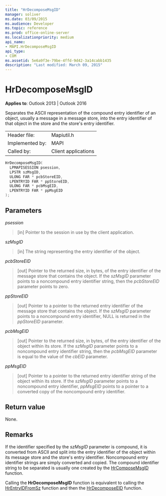 ```yaml
---
title: "HrDecomposeMsgID" 
manager: soliver
ms.date: 03/09/2015
ms.audience: Developer
ms.topic: reference
ms.prod: office-online-server
ms.localizationpriority: medium
api_name:
- MAPI.HrDecomposeMsgID
api_type:
- COM
ms.assetid: 5e6a9f3e-79be-4ffd-9d42-3a14cabb1435
description: "Last modified: March 09, 2015"
---
```


# HrDecomposeMsgID

**Applies to**: Outlook 2013 | Outlook 2016

Separates the ASCII representation of the compound entry identifier of an object, usually a message in a message store, into the entry identifier of that object in the store and the store's entry identifier.

|||
|:-----|:-----|
|Header file:  <br/> |Mapiutil.h  <br/> |
|Implemented by:  <br/> |MAPI  <br/> |
|Called by:  <br/> |Client applications  <br/> |

```cpp
HrDecomposeMsgID(
  LPMAPISESSION psession,
  LPSTR szMsgID,
  ULONG FAR * pcbStoreEID,
  LPENTRYID FAR * ppStoreEID,
  ULONG FAR * pcbMsgEID,
  LPENTRYID FAR * ppMsgEID
);
```

## Parameters

 _psession_

> [in] Pointer to the session in use by the client application.

 _szMsgID_

> [in] The string representing the entry identifier of the object.

 _pcbStoreEID_

> [out] Pointer to the returned size, in bytes, of the entry identifier of the message store that contains the object. If the _szMsgID_ parameter points to a noncompound entry identifier string, then the _pcbStoreEID_ parameter points to zero.

 _ppStoreEID_

> [out] Pointer to a pointer to the returned entry identifier of the message store that contains the object. If the _szMsgID_ parameter points to a noncompound entry identifier, NULL is returned in the _ppStoreEID_ parameter.

 _pcbMsgEID_

> [out] Pointer to the returned size, in bytes, of the entry identifier of the object within its store. If the _szMsgID_ parameter points to a noncompound entry identifier string, then the  _pcbMsgEID_ parameter is equal to the value of the _cbEID_ parameter.

 _ppMsgEID_

> [out] Pointer to a pointer to the returned entry identifier string of the object within its store. If the _szMsgID_ parameter points to a noncompound entry identifier, _ppMsgEID_ points to a pointer to a converted copy of the noncompound entry identifier.

## Return value

None.

## Remarks

If the identifier specified by the _szMsgID_ parameter is compound, it is converted from ASCII and split into the entry identifier of the object within its message store and the store's entry identifier. Noncompound entry identifier strings are simply converted and copied. The compound identifier string to be separated is usually one created by the [HrComposeMsgID](hrcomposemsgid.md) function.

Calling the **HrDecomposeMsgID** function is equivalent to calling the [HrEntryIDFromSz](hrentryidfromsz.md) function and then the [HrDecomposeEID](hrdecomposeeid.md) function.
